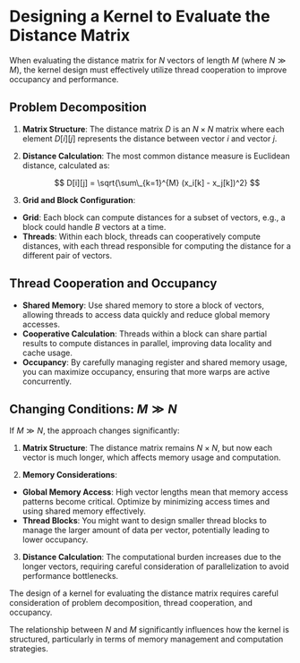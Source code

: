 # Designing a Kernel to Evaluate the Distance Matrix

When evaluating the distance matrix for $N$ vectors of length $M$
(where $N \gg M$), the kernel design must effectively utilize thread cooperation to improve
occupancy and performance.

## Problem Decomposition

1. **Matrix Structure**: The distance matrix $D$ is an $N \times N$ matrix where
   each element $D[i][j]$ represents the distance between vector $i$ and vector
   $j$.

2. **Distance Calculation**: The most common distance measure is Euclidean
   distance, calculated as:

   $$
   D[i][j] = \sqrt{\sum\_{k=1}^{M} (x_i[k] - x_j[k])^2}
   $$

3. **Grid and Block Configuration**:

- **Grid**: Each block can compute distances for a subset of vectors, e.g., a
  block could handle $B$ vectors at a time.
- **Threads**: Within each block, threads can cooperatively compute
  distances, with each thread responsible for computing the distance for a
  different pair of vectors.

## Thread Cooperation and Occupancy

- **Shared Memory**: Use shared memory to store a block of vectors, allowing
  threads to access data quickly and reduce global memory accesses.
- **Cooperative Calculation**: Threads within a block can share partial results
  to compute distances in parallel, improving data locality and cache usage.
- **Occupancy**: By carefully managing register and shared memory usage, you can
  maximize occupancy, ensuring that more warps are active concurrently.

## Changing Conditions: $M \gg N$

If $M \gg N$, the approach changes significantly:

1. **Matrix Structure**: The distance matrix remains $N \times N$, but now each
   vector is much longer, which affects memory usage and computation.

2. **Memory Considerations**:

- **Global Memory Access**: High vector lengths mean that memory access
  patterns become critical. Optimize by minimizing access times and using
  shared memory effectively.
- **Thread Blocks**: You might want to design smaller thread blocks to manage
  the larger amount of data per vector, potentially leading to lower
  occupancy.

3. **Distance Calculation**: The computational burden increases due to the
   longer vectors, requiring careful consideration of parallelization to avoid
   performance bottlenecks.

The design of a kernel for evaluating the distance matrix requires careful
consideration of problem decomposition, thread cooperation, and occupancy.

The relationship between $N$ and $M$ significantly influences how the kernel
is structured, particularly in terms of memory management and computation strategies.

